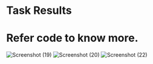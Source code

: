 # Task Results

# Refer code to know more.

![Screenshot (19)](https://user-images.githubusercontent.com/69674868/122008343-90be0600-cdd6-11eb-98ba-3012d11ca623.png)
![Screenshot (20)](https://user-images.githubusercontent.com/69674868/122008357-9582ba00-cdd6-11eb-8d4f-1b5ee0508a31.png)
![Screenshot (22)](https://user-images.githubusercontent.com/69674868/122229338-458b1c80-ced6-11eb-9246-a22ac93c0d1d.png)

